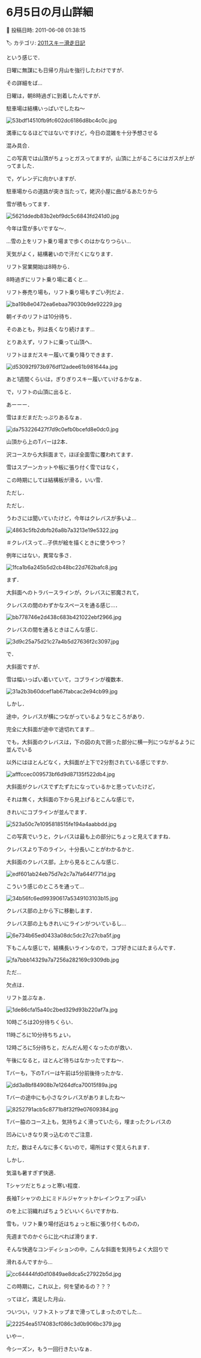 # 6月5日の月山詳細

📅 投稿日時: 2011-06-08 01:38:15

🏷️ カテゴリ: [2011スキー滑走日記](ca488c98cfb9169941c3e73770dcefb56.md)

という感じで．





日曜に無謀にも日帰り月山を強行したわけですが．


その詳細をば…





日曜は，朝8時過ぎに到着したんですが．


駐車場は結構いっぱいでしたね～




![53bdf14510fb9fc602dc6186d8bc4c0c.jpg](images/53bdf14510fb9fc602dc6186d8bc4c0c.jpg)




満車になるほどではないですけど，今日の混雑を十分予想させる


混み具合．


この写真では山頂がちょっとガスってますが，山頂に上がるころにはガスが上がってました．





で，ゲレンデに向かいますが．


駐車場からの道路が突き当たって，姥沢小屋に曲がるあたりから


雪が積もってます．




![5621ddedb83b2ebf9dc5c6843fd241d0.jpg](images/5621ddedb83b2ebf9dc5c6843fd241d0.jpg)




今年は雪が多いですな～．


…雪の上をリフト乗り場まで歩くのはかなりつらい…


天気がよく，結構暑いので汗だくになります．





リフト営業開始は8時から．


8時過ぎにリフト乗り場に着くと…


リフト券売り場も，リフト乗り場もすごい列だよ．




![ba19b8e0472ea6ebaa79030b9de92229.jpg](images/ba19b8e0472ea6ebaa79030b9de92229.jpg)




朝イチのリフトは10分待ち．


そのあとも，列は長くなり続けます…





とりあえず，リフトに乗って山頂へ．


リフトはまだスキー履いて乗り降りできます．




![d53092f973b976df12adee61b981644a.jpg](images/d53092f973b976df12adee61b981644a.jpg)




あと1週間くらいは，ぎりぎりスキー履いていけるかなぁ．





で，リフトの山頂に出ると．


あーーー．


雪はまだまだたっぷりあるなぁ．




![da753226427f7d9c0efb0bcefd8e0dc0.jpg](images/da753226427f7d9c0efb0bcefd8e0dc0.jpg)




山頂から上のTバーは2本．





沢コースから大斜面まで，ほぼ全面雪に覆われてます．


雪はスプーンカットや板に張り付く雪ではなく，


この時期にしては結構板が滑る，いい雪．





ただし．


ただし．


うわさには聞いていたけど，今年はクレバスが多いよ…




![4863c5fb2dbfb26a8b7a3213e19e5322.jpg](images/4863c5fb2dbfb26a8b7a3213e19e5322.jpg)




＃クレパスって…子供が絵を描くときに使うやつ？





例年にはない，異常な多さ．




![1fca1b6a245b5d2cb48bc22d762bafc8.jpg](images/1fca1b6a245b5d2cb48bc22d762bafc8.jpg)







まず．


大斜面へのトラバースラインが，クレバスに邪魔されて，


クレバスの間のわずかなスペースを通る感じ…．




![bb778746e2d438c683b421022ebf2966.jpg](images/bb778746e2d438c683b421022ebf2966.jpg)




クレバスの間を通るときはこんな感じ．




![3d9c25a75d21c27a4b5d27636f2c3097.jpg](images/3d9c25a75d21c27a4b5d27636f2c3097.jpg)







で．


大斜面ですが．


雪は幅いっぱい着いていて，コブラインが複数本．




![31a2b3b60dcef1ab67fabcac2e94cb99.jpg](images/31a2b3b60dcef1ab67fabcac2e94cb99.jpg)




しかし．


途中，クレバスが横につながっているようなところがあり．


完全に大斜面が途中で途切れてます…





でも，大斜面のクレバスは，下の図の丸で囲った部分に横一列につながるように並んでいる


以外にはほとんどなく，大斜面が上下で2分割されている感じですか．




![afffccec009573bf6d9d87135f522db4.jpg](images/afffccec009573bf6d9d87135f522db4.jpg)




大斜面がクレバスでずたずたになっているかと思っていたけど，


それは無く，大斜面の下から見上げるとこんな感じで，


きれいにコブラインが並んでます．




![523a50c7e1095818515fe194a4aabbdd.jpg](images/523a50c7e1095818515fe194a4aabbdd.jpg)




この写真でいうと，クレバスは最も上の部分にちょっと見えてますね．


クレバスより下のライン，十分長いことがわかるかと．





大斜面のクレバス部，上から見るとこんな感じ．




![edf601ab24eb75d7e2c7a7fa644f771d.jpg](images/edf601ab24eb75d7e2c7a7fa644f771d.jpg)







こういう感じのところを通って…




![34b56fc6ed99390617a5349103103b15.jpg](images/34b56fc6ed99390617a5349103103b15.jpg)




クレバス部の上から下に移動します．





クレバス部の上もきれいにラインがついているし…




![6e734b65ed0433a08dc5dc27c27cba5f.jpg](images/6e734b65ed0433a08dc5dc27c27cba5f.jpg)




下もこんな感じで，結構長いラインなので，コブ好きにはたまらんです．




![fa7bbb14329a7a7256a282169c9309db.jpg](images/fa7bbb14329a7a7256a282169c9309db.jpg)







ただ…


欠点は．


リフト並ぶなぁ．




![1de86cfa15a40c2bed329d93b220af7a.jpg](images/1de86cfa15a40c2bed329d93b220af7a.jpg)




10時ごろは20分待ちくらい．


11時ごろに10分待ちちょい，


12時ごろに5分待ちと，だんだん短くなったのが救い．


午後になると，ほとんど待ちはなかったですね～．





Tバーも，下のTバーは午前は5分前後待ったかな．




![dd3a8bf84908b7e1264dfca70015f89a.jpg](images/dd3a8bf84908b7e1264dfca70015f89a.jpg)







Tバーの途中にも小さなクレバスがありましたね～




![8252791acb5c8771b8f32f9e07609384.jpg](images/8252791acb5c8771b8f32f9e07609384.jpg)




Tバー脇のコース上も，気持ちよく滑っていたら，埋まったクレバスの


凹みにいきなり突っ込むのでご注意．


ただ，数はそんなに多くないので，場所はすぐ覚えられます．





しかし．


気温も暑すぎず快適．


Tシャツだとちょっと寒い程度．


長袖Tシャツの上にミドルジャケットかレインウェアっぽい


のを上に羽織ればちょうどいいくらいですかね．


雪も，リフト乗り場付近はちょっと板に張り付くものの，


先週までのかぐらに比べれば滑ります．





そんな快適なコンディションの中，こんな斜面を気持ちよく大回りで


滑れるんですから…




![cc64444fd0d10849ae8dca5c27922b5d.jpg](images/cc64444fd0d10849ae8dca5c27922b5d.jpg)







この時期に，これ以上，何を望めるの？？？


ってほど，満足した月山．


ついつい，リフトストップまで滑ってしまったのでした…




![22254ea5174083cf086c3d0b906bc379.jpg](images/22254ea5174083cf086c3d0b906bc379.jpg)







いやー．


今シーズン，もう一回行きたいなぁ．
